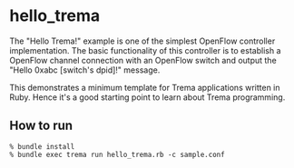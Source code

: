 hello_trema
===========

The "Hello Trema!" example is one of the simplest OpenFlow controller
implementation. The basic functionality of this controller is to
establish a OpenFlow channel connection with an OpenFlow switch and
output the "Hello 0xabc [switch's dpid]!" message.

This demonstrates a minimum template for Trema applications written in
Ruby. Hence it's a good starting point to learn about Trema
programming.

How to run
----------

```
% bundle install
% bundle exec trema run hello_trema.rb -c sample.conf
```
